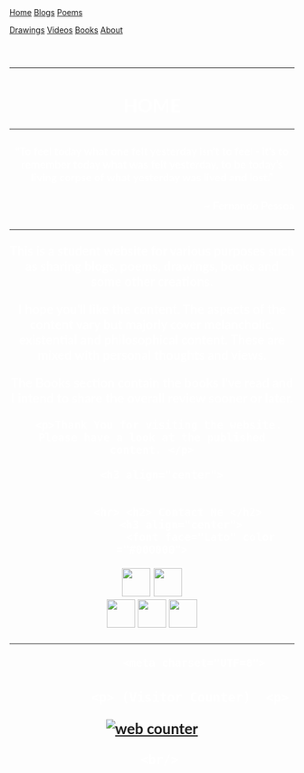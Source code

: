 <html lang="en">
<head>
<link rel="stylesheet" type= "text/css" href="main.css" />
<link rel=" icon" href="/4.ICO" type="image/x-icon"/>
<link rel="shortcut icon" href="/4.ICO" type="image/x-icon"/>
<meta name="description" content="A personal website made for sharing various things such as blogs, drawings books and some personal creations.
 Read, enjoy and get an insight on the topics."/>
<meta property="og:image" content="https://i.imgur.com/9CMg5kw.png">
<link rel="apple-touch-icon" sizes="152x152" href="/apple-touch-icon-152x152-precomposed.png"/>
<link rel="apple-touch-icon" sizes="120x120" href="/apple-touch-icon-120x120-precomposed.png"/>
</head>
<title>
Home | Divyanshu Shares
</title>
<body>
<div class="navbar">
<div class="topnav">
  <a class="active" href="https://divyanshushares.github.io/">Home</a>
  <a href="./Blogs">Blogs</a>
  <a href="./Poems">Poems</a>
  
  <a href="./Drawings">Drawings</a>
  <a href="#contact">Videos</a>
  <a href="./Books">Books</a>
  <a href="./About">About</a>
</div>
</div>
<div style="padding-center">
	<meta charset="UTF=8">
 <h3 align="center">
    <font face="Lato" color ="#ffffff">
    <br> 
           <hr><h1> HOME </h1><hr>
	     <h3>“To feel today what one felt yesterday isn’t to feel - it’s to remember today what was felt yesterday, to be today’s living corpse of what yesterday was lived and lost.”</h3>
<h3 align="right">
	  <font face="Lato" color ="#ffffff">
	   <p>~ Fernando Pessoa</p>
		  <h3 align="center">
	  <font face="Lato" color ="#ffffff"><hr>
	  <p> This is a student website for various purposes such as sharing blogs, poems, drawings, books and some other creations.</p>
	  <p> I hope you'll like the content. The aspects of the content vary but majorly cover melancholic, existential and philosophical content.
		  These are mixed with personal thoughts and views.</p>
		  <p> The Books section contain the books I've read and I intend to share the overall review sooner or later. </p>
		  
   	  <p>Thank You for visiting the website. Please have a look at the published content. </p>
			
	   <h3 align="center">

				   
			<hr> <h2> Contact Me </h2>
			 <h3 align="center">
				   <font face="Lato" color ="#000000">
<a href="https://t.me/SteadyDark"><img src= "https://cdn-icons-png.flaticon.com/128/2504/2504941.png" height="50" width="50" /></a>
<a href="https://discord.com/channels/SteadyDark#0394"><img src= "https://img.icons8.com/color/2x/discord--v2.png" height="50" width="50" /></a>	
<a href="https://www.reddit.com/user/steadydark"><img src= "https://cdn-icons-png.flaticon.com/128/2626/2626300.png" height="50" width="50" /></a>
<a href="#"><img src= "https://cdn-icons-png.flaticon.com/128/733/733579.png" height="50" width="50" /></a>
<a href="#"><img src= "https://i.imgur.com/XAe36X2.png" height="50" width="50" /></a>		
<hr>
		
              
                 <meta charset="UTF=8">
 <h3 align="center">
    <font face="Lato" color ="#ffffff">
             
			  <p> (Visitor Counter)  <p>
			 
			 
<a href="https://www.hitwebcounter.com" target="_blank">
<img src="https://hitwebcounter.com/counter/counter.php?page=8021325&style=0010&nbdigits=5&type=ip&initCount=0" title="Free Counter" Alt="web counter"   border="0" /></a>      
         
      <br/>
